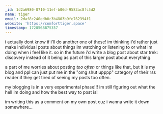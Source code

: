 ```yaml
---
_id: 1d2a6980-8710-11ef-b06d-9583ac8fc5d2
name: tiger
email: 2daf8c240edb0c3b4803b9fe762394f1
website: 'https://comforttiger.space'
timestamp: 1728568875357
---
```

i actually dont know if i'll do another one of these! im thinking i'd rather just make individual posts about things im watching or listening to or what im doing when i feel like it. so in the future i'd write a blog post about star trek: discovery instead of it being as part of this larger post about everything.

a part of me worries about posting *too often* or things like that, but it is my blog and ppl can just put me in the "omg shut upppp" category of their rss reader if they get tired of seeing my posts too often.

my blogging is in a very experimental phase!!! im still figuring out what the hell im doing and how the best way to post is!

im writing this as a comment on my own post cuz i wanna write it down somewhere...
